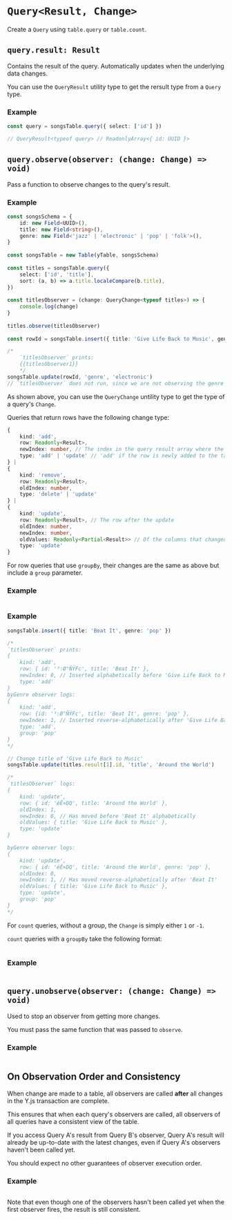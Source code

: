 # `Query<Result, Change>`

Create a `Query` using `table.query` or `table.count`.

## `query.result: Result`

Contains the result of the query. Automatically updates when the underlying data changes.

You can use the `QueryResult` utility type to get the rersult type from a `Query` type.

### Example

<!---QueryResult-->

```typescript
const query = songsTable.query({ select: ['id'] })

// QueryResult<typeof query> // ReadonlyArray<{ id: UUID }>
```

## `query.observe(observer: (change: Change) => void)`

Pass a function to observe changes to the query's result.

### Example

<!---QueryObserve-->

```typescript
const songsSchema = {
    id: new Field<UUID>(),
    title: new Field<string>(),
    genre: new Field<'jazz' | 'electronic' | 'pop' | 'folk'>(),
}
    
const songsTable = new Table(yTable, songsSchema)
    
const titles = songsTable.query({
    select: ['id', 'title'],
    sort: (a, b) => a.title.localeCompare(b.title),
})
    
const titlesObserver = (change: QueryChange<typeof titles>) => {
    console.log(change)
}
    
titles.observe(titlesObserver)
    
const rowId = songsTable.insert({ title: 'Give Life Back to Music', genre: 'pop' })

/*
    `titlesObserver` prints:
    {{titlesObserver1}}
    */
songsTable.update(rowId, 'genre', 'electronic')
// `titlesObserver` does not run, since we are not observing the genre
```

As shown above, you can use the `QueryChange` untility type to get the type of a query's `Change`.

Queries that return rows have the following change type:

<!---QueryChange-->

```typescript
{
    kind: 'add',
    row: Readonly<Result>,
    newIndex: number, // The index in the query result array where the row was inserted
    type: 'add' | 'update' // 'add' if the row is newly added to the table, 'update' if an update caused it to come into scope of this query
} |
{
    kind: 'remove',
    row: Readonly<Result>,
    oldIndex: number,
    type: 'delete' | 'update'
} |
{
    kind: 'update',
    row: Readonly<Result>, // The row after the update
    oldIndex: number,
    newIndex: number,
    oldValues: Readonly<Partial<Result>> // Of the columns that changed, these are the old values
    type: 'update'
}
```

For row queries that use `groupBy`, their changes are the same as above but include a `group` parameter.

### Example

<!---QueryObserveGroupBy-->

```typescript

```

<!---QueryObserveGroupBy2-->

### Example

```typescript
songsTable.insert({ title: 'Beat It', genre: 'pop' })

/*
`titlesObserver` prints:
{
    kind: 'add',
    row: { id: '³:Ø"ÑÝFc', title: 'Beat It' },
    newIndex: 0, // Inserted alphabetically before 'Give Life Back to Music'
    type: 'add'
}
byGenre observer logs:
{
    kind: 'add',
    row: {id: '³:Ø"ÑÝFc', title: 'Beat It', genre: 'pop' },
    newIndex: 1, // Inserted reverse-alphabetically after 'Give Life Back to Music'
    type: 'add',
    group: 'pop'
}
*/

// Change title of 'Give Life Back to Music'
songsTable.update(titles.result[1].id, 'title', 'Around the World')

/*
`titlesObserver` logs:
{
    kind: 'update',
    row: { id: 'éÊ×DQ', title: 'Around the World' },
    oldIndex: 1,
    newIndex: 0, // Has moved before 'Beat It' alphabetically
    oldValues: { title: 'Give Life Back to Music' },
    type: 'update'
}

byGenre observer logs:
{
    kind: 'update',
    row: { id: 'éÊ×DQ', title: 'Around the World', genre: 'pop' },
    oldIndex: 0,
    newIndex: 1, // Has moved reverse-alphabetically after 'Beat It'
    oldValues: { title: 'Give Life Back to Music' },
    type: 'update',
    group: 'pop'
}
*/
```

For `count` queries, without a group, the `Change` is simply either `1` or `-1`.

`count` queries with a `groupBy` take the following format:

<!---GroupedCountChange-->

```typescript

```

### Example

<!---CountObserve-->

```typescript

```

## `query.unobserve(observer: (change: Change) => void)`

Used to stop an observer from getting more changes.

You must pass the same function that was passed to `observe`.

### Example

<!---Unobserve-->

```typescript

```

## On Observation Order and Consistency

When change are made to a table, all observers are called **after** all changes in the Y.js transaction are complete.

This ensures that when each query's observers are called, all observers of all queries have a consistent view of the table.

If you access Query A's result from Query B's observer, Query A's result will already be up-to-date with the latest changes, even if Query A's observers haven't been called yet.

You should expect no other guarantees of observer execution order.

### Example

<!---Observer Ordering-->

```typescript

```

Note that even though one of the observers hasn't been called yet when the first observer fires, the result is still consistent.
